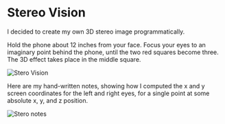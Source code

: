 # Stereo Vision

I decided to create my own 3D stereo image programmatically.

Hold the phone about 12 inches from your face.  Focus your eyes to an imaginary point behind the phone,
until the two red squares become three.  The 3D effect takes place in the middle square.

![Stero Vision](https://github.com/InvaderZim62/Stereo/assets/34785252/a1ea6d65-8c7c-4251-b09b-63d815ba76c2)

Here are my hand-written notes, showing how I computed the x and y screen coordinates for the left and
right eyes, for a single point at some absolute x, y, and z position.

![Stero notes](https://github.com/InvaderZim62/Stereo/assets/34785252/8ba27fc0-c32a-49ae-ace0-446f053f7d9f)
